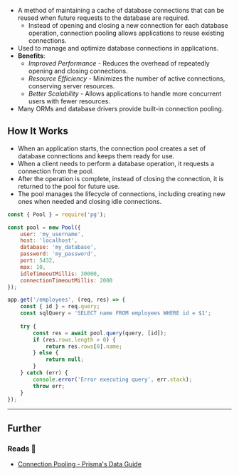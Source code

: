 - A method of maintaining a cache of database connections that can be reused when future requests to the database are required. 
    - Instead of opening and closing a new connection for each database operation, connection pooling allows applications to reuse existing connections.
- Used to manage and optimize database connections in applications. 
- **Benefits**:
    - *Improved Performance* - Reduces the overhead of repeatedly opening and closing connections.
    - *Resource Efficiency* - Minimizes the number of active connections, conserving server resources.
    - *Better Scalability* - Allows applications to handle more concurrent users with fewer resources.
- Many ORMs and database drivers provide built-in connection pooling.

## How It Works

- When an application starts, the connection pool creates a set of database connections and keeps them ready for use.
- When a client needs to perform a database operation, it requests a connection from the pool.
- After the operation is complete, instead of closing the connection, it is returned to the pool for future use.
- The pool manages the lifecycle of connections, including creating new ones when needed and closing idle connections.

```js
const { Pool } = require('pg');

const pool = new Pool({
    user: 'my_username',
    host: 'localhost',
    database: 'my_database',
    password: 'my_password',
    port: 5432,
    max: 10,
    idleTimeoutMillis: 30000,
    connectionTimeoutMillis: 2000
});

app.get('/employees', (req, res) => {
    const { id } = req.query;
    const sqlQuery = 'SELECT name FROM employees WHERE id = $1';
    
    try {
        const res = await pool.query(query, [id]);
        if (res.rows.length > 0) {
            return res.rows[0].name;
        } else {
            return null;
        }
    } catch (err) {
        console.error('Error executing query', err.stack);
        throw err;
    }
});
```

---
## Further

### Reads 📄

- [Connection Pooling - Prisma's Data Guide](https://www.prisma.io/dataguide/database-tools/connection-pooling)